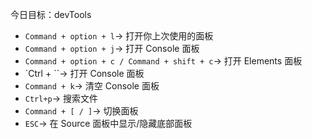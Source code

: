 今日目标：devTools

- `Command + option + l`-> 打开你上次使用的面板
- `Command + option + j`-> 打开 Console 面板
- `Command + option + c / Command + shift + c`-> 打开 Elements 面板
- `Ctrl + ``-> 打开 Console 面板
- `Command + k`-> 清空 Console 面板
- `Ctrl+p`-> 搜索文件
- `Command + [ / ]`-> 切换面板
- `ESC`-> 在 Source 面板中显示/隐藏底部面板

